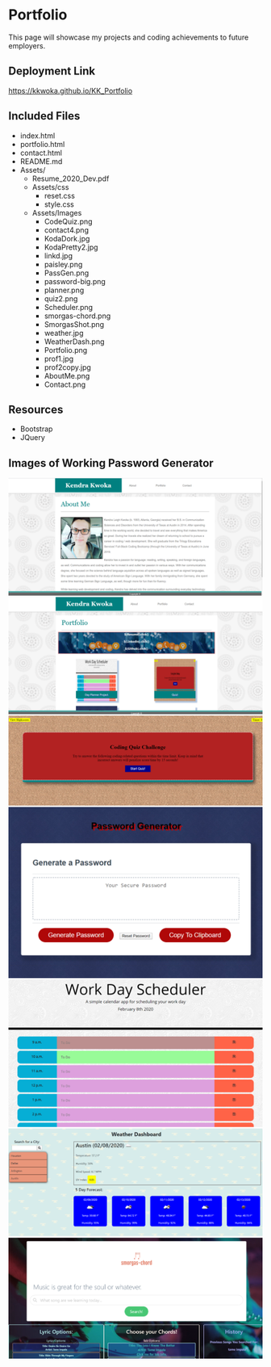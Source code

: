 # Portfolio
This page will showcase my projects and coding achievements to future employers.

## Deployment Link
https://kkwoka.github.io/KK_Portfolio

## Included Files
* index.html
* portfolio.html
* contact.html
* README.md
* Assets/
    * Resume_2020_Dev.pdf
    * Assets/css
        * reset.css
        * style.css
    * Assets/Images
        * CodeQuiz.png
        * contact4.png
        * KodaDork.jpg
        * KodaPretty2.jpg
        * linkd.jpg
        * paisley.png
        * PassGen.png
        * password-big.png
        * planner.png
        * quiz2.png
        * Scheduler.png
        * smorgas-chord.png
        * SmorgasShot.png
        * weather.jpg
        * WeatherDash.png
        * Portfolio.png
        * prof1.jpg
        * prof2copy.jpg
        * AboutMe.png
        * Contact.png

## Resources
* Bootstrap
* JQuery

## Images of Working Password Generator
![Image of About Me](./Assets/Images/AboutMe.png)
![Image of Portfolio](./Assets/Images/Portfolio.png)
![Image of CodeQuiz](./Assets/Images/CodeQuiz.png)
![Image of PassGen](./Assets/Images/PassGen.png)
![Image of Scheduler](./Assets/Images/Scheduler.png)
![Image of WeatherDash](./Assets/Images/WeatherDash.png)
![Image of Smorgas-Chord](./Assets/Images/SmorgasShot.png)